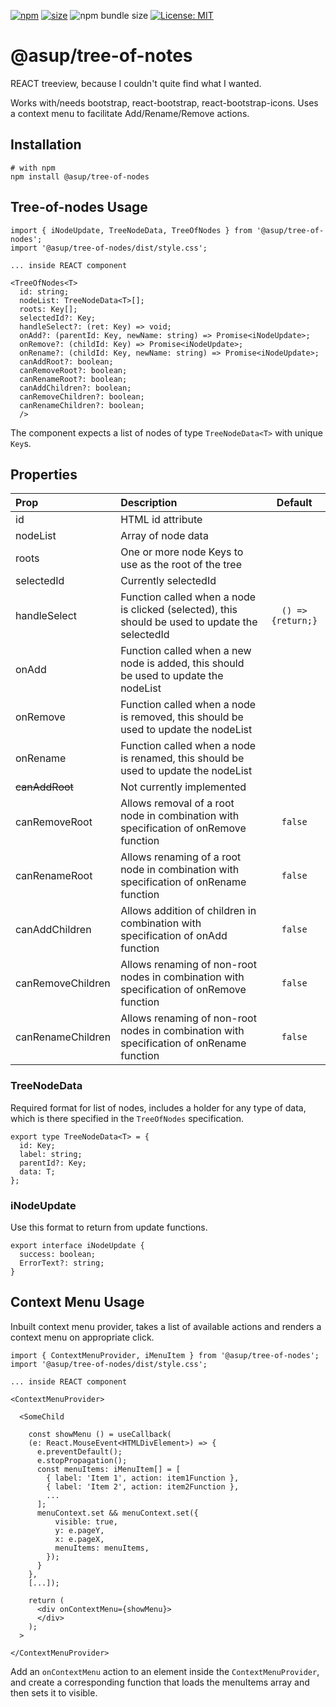 [npm]: https://img.shields.io/npm/v/@asup/tree-of-nodes
[npm-url]: https://www.npmjs.com/package/@asup/tree-of-nodes
[size]: https://packagephobia.now.sh/badge?p=@asup/tree-of-nodes
[size-url]: https://packagephobia.now.sh/result?p=@asup/tree-of-nodes

[![npm][npm]][npm-url]
[![size][size]][size-url]
![npm bundle size](https://img.shields.io/bundlephobia/min/@asup/tree-of-nodes)
[![License: MIT](https://img.shields.io/badge/License-MIT-yellow.svg)](https://raw.githubusercontent.com/PaulDThomas/tree-of-nodes/master/LICENCE)

# @asup/tree-of-notes

REACT treeview, because I couldn't quite find what I wanted.

Works with/needs bootstrap, react-bootstrap, react-bootstrap-icons.
Uses a context menu to facilitate Add/Rename/Remove actions.

## Installation

```
# with npm
npm install @asup/tree-of-nodes
```

## Tree-of-nodes Usage

```
import { iNodeUpdate, TreeNodeData, TreeOfNodes } from '@asup/tree-of-nodes';
import '@asup/tree-of-nodes/dist/style.css';

... inside REACT component

<TreeOfNodes<T>
  id: string;
  nodeList: TreeNodeData<T>[];
  roots: Key[];
  selectedId?: Key;
  handleSelect?: (ret: Key) => void;
  onAdd?: (parentId: Key, newName: string) => Promise<iNodeUpdate>;
  onRemove?: (childId: Key) => Promise<iNodeUpdate>;
  onRename?: (childId: Key, newName: string) => Promise<iNodeUpdate>;
  canAddRoot?: boolean;
  canRemoveRoot?: boolean;
  canRenameRoot?: boolean;
  canAddChildren?: boolean;
  canRemoveChildren?: boolean;
  canRenameChildren?: boolean;
  />
```

The component expects a list of nodes of type `TreeNodeData<T>` with unique `Key`s.

## Properties

| Prop              | Description                                                                                     |      Default      |
| :---------------- | :---------------------------------------------------------------------------------------------- | :---------------: |
| id                | HTML id attribute                                                                               |                   |
| nodeList          | Array of node data                                                                              |                   |
| roots             | One or more node Keys to use as the root of the tree                                            |
| selectedId        | Currently selectedId                                                                            |                   |
| handleSelect      | Function called when a node is clicked (selected), this should be used to update the selectedId | `() => {return;}` |
| onAdd             | Function called when a new node is added, this should be used to update the nodeList            |                   |
| onRemove          | Function called when a node is removed, this should be used to update the nodeList              |                   |
| onRename          | Function called when a node is renamed, this should be used to update the nodeList              |                   |
| ~~canAddRoot~~    | Not currently implemented                                                                       |                   |
| canRemoveRoot     | Allows removal of a root node in combination with specification of onRemove function            |      `false`      |
| canRenameRoot     | Allows renaming of a root node in combination with specification of onRename function           |      `false`      |
| canAddChildren    | Allows addition of children in combination with specification of onAdd function                 |      `false`      |
| canRemoveChildren | Allows renaming of non-root nodes in combination with specification of onRemove function        |      `false`      |
| canRenameChildren | Allows renaming of non-root nodes in combination with specification of onRename function        |      `false`      |

### TreeNodeData

Required format for list of nodes, includes a holder for any type of data, which is there specified in the `TreeOfNodes` specification.

```
export type TreeNodeData<T> = {
  id: Key;
  label: string;
  parentId?: Key;
  data: T;
};
```

### iNodeUpdate

Use this format to return from update functions.

```
export interface iNodeUpdate {
  success: boolean;
  ErrorText?: string;
}
```

## Context Menu Usage

Inbuilt context menu provider, takes a list of available actions and renders a context menu on appropriate click.

```
import { ContextMenuProvider, iMenuItem } from '@asup/tree-of-nodes';
import '@asup/tree-of-nodes/dist/style.css';

... inside REACT component

<ContextMenuProvider>

  <SomeChild

    const showMenu () = useCallback(
    (e: React.MouseEvent<HTMLDivElement>) => {
      e.preventDefault();
      e.stopPropagation();
      const menuItems: iMenuItem[] = [
        { label: 'Item 1', action: item1Function },
        { label: 'Item 2', action: item2Function },
        ...
      ];
      menuContext.set && menuContext.set({
          visible: true,
          y: e.pageY,
          x: e.pageX,
          menuItems: menuItems,
        });
      }
    },
    [...]);

    return (
      <div onContextMenu={showMenu}>
      </div>
    );
  >

</ContextMenuProvider>
```

Add an `onContextMenu` action to an element inside the `ContextMenuProvider`, and create a corresponding function that loads the menuItems array and then sets it to visible.
